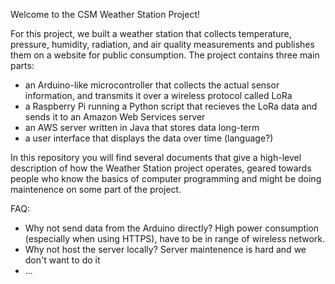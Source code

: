 Welcome to the CSM Weather Station Project!

For this project, we built a weather station that collects temperature, pressure, humidity, radiation, and air quality measurements and publishes them on a website for public consumption.  The project contains three main parts:
 - an Arduino-like microcontroller that collects the actual sensor information, and transmits it over a wireless protocol called LoRa
 - a Raspberry Pi running a Python script that recieves the LoRa data and sends it to an Amazon Web Services server
 - an AWS server written in Java that stores data long-term
 - a user interface that displays the data over time (language?)

In this repository you will find several documents that give a high-level description of how the Weather Station project operates, geared towards people who know the basics of computer programming and might be doing maintenence on some part of the project.

FAQ:
 - Why not send data from the Arduino directly?
 	High power consumption (especially when using HTTPS), have to be in range of wireless network.
 - Why not host the server locally?
 	Server maintenence is hard and we don't want to do it
 - ...

